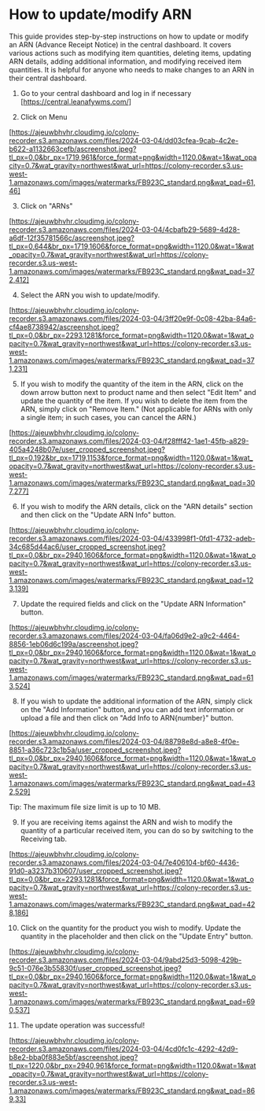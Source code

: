 # How to update/modify ARN

This guide provides step-by-step instructions on how to update or modify an ARN (Advance Receipt Notice) in the central dashboard. It covers various actions such as modifying item quantities, deleting items, updating ARN details, adding additional information, and modifying received item quantities. It is helpful for anyone who needs to make changes to an ARN in their central dashboard.

1. Go to your central dashboard and log in if necessary [https://central.leanafywms.com/]


2. Click on Menu

[https://ajeuwbhvhr.cloudimg.io/colony-recorder.s3.amazonaws.com/files/2024-03-04/dd03cfea-9cab-4c2e-b622-a1132663cefb/ascreenshot.jpeg?tl_px=0,0&br_px=1719,961&force_format=png&width=1120.0&wat=1&wat_opacity=0.7&wat_gravity=northwest&wat_url=https://colony-recorder.s3.us-west-1.amazonaws.com/images/watermarks/FB923C_standard.png&wat_pad=61,46]


3. Click on "ARNs"

[https://ajeuwbhvhr.cloudimg.io/colony-recorder.s3.amazonaws.com/files/2024-03-04/4cbafb29-5689-4d28-a6df-12f35781566c/ascreenshot.jpeg?tl_px=0,644&br_px=1719,1606&force_format=png&width=1120.0&wat=1&wat_opacity=0.7&wat_gravity=northwest&wat_url=https://colony-recorder.s3.us-west-1.amazonaws.com/images/watermarks/FB923C_standard.png&wat_pad=372,412]


4. Select the ARN you wish to update/modify.

[https://ajeuwbhvhr.cloudimg.io/colony-recorder.s3.amazonaws.com/files/2024-03-04/3ff20e9f-0c08-42ba-84a6-cf4ae8738942/ascreenshot.jpeg?tl_px=0,0&br_px=2293,1281&force_format=png&width=1120.0&wat=1&wat_opacity=0.7&wat_gravity=northwest&wat_url=https://colony-recorder.s3.us-west-1.amazonaws.com/images/watermarks/FB923C_standard.png&wat_pad=371,231]


5. If you wish to modify the quantity of the item in the ARN, click on the down arrow button next to product name and then select "Edit Item" and update the quantity of the item. 
If you wish to delete the item from the ARN, simply click on "Remove Item." (Not applicable for ARNs with only a single item; in such cases, you can cancel the ARN.)

[https://ajeuwbhvhr.cloudimg.io/colony-recorder.s3.amazonaws.com/files/2024-03-04/f28fff42-1ae1-45fb-a829-405a4248b07e/user_cropped_screenshot.jpeg?tl_px=0,192&br_px=1719,1153&force_format=png&width=1120.0&wat=1&wat_opacity=0.7&wat_gravity=northwest&wat_url=https://colony-recorder.s3.us-west-1.amazonaws.com/images/watermarks/FB923C_standard.png&wat_pad=307,277]


6. If you wish to modify the ARN details, click on the "ARN details" section and then click on the "Update ARN Info" button.

[https://ajeuwbhvhr.cloudimg.io/colony-recorder.s3.amazonaws.com/files/2024-03-04/433998f1-0fd1-4732-adeb-34c685d44ac6/user_cropped_screenshot.jpeg?tl_px=0,0&br_px=2940,1606&force_format=png&width=1120.0&wat=1&wat_opacity=0.7&wat_gravity=northwest&wat_url=https://colony-recorder.s3.us-west-1.amazonaws.com/images/watermarks/FB923C_standard.png&wat_pad=123,139]


7. Update the required fields and click on the "Update ARN Information" button.

[https://ajeuwbhvhr.cloudimg.io/colony-recorder.s3.amazonaws.com/files/2024-03-04/fa06d9e2-a9c2-4464-8856-1eb06d6c199a/ascreenshot.jpeg?tl_px=0,0&br_px=2940,1606&force_format=png&width=1120.0&wat=1&wat_opacity=0.7&wat_gravity=northwest&wat_url=https://colony-recorder.s3.us-west-1.amazonaws.com/images/watermarks/FB923C_standard.png&wat_pad=613,524]


8. If you wish to update the additional information of the ARN, simply click on the "Add Information" button, and you can add text information or upload a file and then click on "Add Info to ARN{number}" button.

[https://ajeuwbhvhr.cloudimg.io/colony-recorder.s3.amazonaws.com/files/2024-03-04/88798e8d-a8e8-4f0e-8851-a36c723c1b5a/user_cropped_screenshot.jpeg?tl_px=0,0&br_px=2940,1606&force_format=png&width=1120.0&wat=1&wat_opacity=0.7&wat_gravity=northwest&wat_url=https://colony-recorder.s3.us-west-1.amazonaws.com/images/watermarks/FB923C_standard.png&wat_pad=432,529]


Tip: The maximum file size limit is up to 10 MB.


9. If you are receiving items against the ARN and wish to modify the quantity of a particular received item, you can do so by switching to the Receiving tab.

[https://ajeuwbhvhr.cloudimg.io/colony-recorder.s3.amazonaws.com/files/2024-03-04/7e406104-bf60-4436-91d0-a3237b310607/user_cropped_screenshot.jpeg?tl_px=0,0&br_px=2293,1281&force_format=png&width=1120.0&wat=1&wat_opacity=0.7&wat_gravity=northwest&wat_url=https://colony-recorder.s3.us-west-1.amazonaws.com/images/watermarks/FB923C_standard.png&wat_pad=428,186]


10. Click on the quantity for the product you wish to modify. Update the quantity in the placeholder and then click on the "Update Entry" button.

[https://ajeuwbhvhr.cloudimg.io/colony-recorder.s3.amazonaws.com/files/2024-03-04/9abd25d3-5098-429b-9c51-076e3b55830f/user_cropped_screenshot.jpeg?tl_px=0,0&br_px=2940,1606&force_format=png&width=1120.0&wat=1&wat_opacity=0.7&wat_gravity=northwest&wat_url=https://colony-recorder.s3.us-west-1.amazonaws.com/images/watermarks/FB923C_standard.png&wat_pad=690,537]


11. The update operation was successful!

[https://ajeuwbhvhr.cloudimg.io/colony-recorder.s3.amazonaws.com/files/2024-03-04/4cd0fc1c-4292-42d9-b8e2-bba0f883e5bf/ascreenshot.jpeg?tl_px=1220,0&br_px=2940,961&force_format=png&width=1120.0&wat=1&wat_opacity=0.7&wat_gravity=northwest&wat_url=https://colony-recorder.s3.us-west-1.amazonaws.com/images/watermarks/FB923C_standard.png&wat_pad=869,33]
